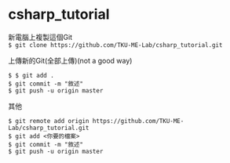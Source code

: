 # csharp_tutorial

新電腦上複製這個Git    
`$ git clone https://github.com/TKU-ME-Lab/csharp_tutorial.git`  
    
上傳新的Git(全部上傳)(not a good way)

    $ $ git add .  
    $ git commit -m "敘述"    
    $ git push -u origin master

其他    

    $ git remote add origin https://github.com/TKU-ME-Lab/csharp_tutorial.git  
    $ git add <你要的檔案>  
    $ git commit -m "敘述"  
    $ git push -u origin master  
    
    
